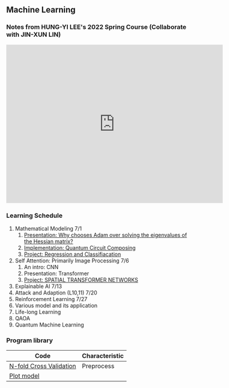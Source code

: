 ## Machine Learning
### Notes from HUNG-YI LEE's 2022 Spring Course (Collaborate with JIN-XUN LIN)
<iframe src="https://slides.com/spiderzoomx/deck-e7901d/embed" width="576" height="420" title="Machine Learning" scrolling="no" frameborder="0" webkitallowfullscreen mozallowfullscreen allowfullscreen></iframe>

### Learning Schedule
1. Mathematical Modeling 7/1
   1. [Presentation: Why chooses Adam over solving the eigenvalues of the Hessian matrix?](MathModel.md)
   2. [Implementation: Quantum Circuit Composing](../CS/Quantum/Q_Circuit_Composing.md)
   3. [Project: Regression and Classifiacation](R_andC_Implementation.md)
2. Self Attention: Primarily Image Processing 7/6
   1. An intro: CNN
   2. Presentation: Transformer
   3. [Project: SPATIAL TRANSFORMER NETWORKS](Spatial.md)
3. Explainable AI 7/13
4. Attack and Adaption (L10,11) 7/20
5. Reinforcement Learning 7/27
6. Various model and its application
7. Life-long Learning
8. QAOA
9. Quantum Machine Learning


### Program library

|Code| Characteristic|
|-|-|
|[N-fold Cross Validation](Nfold.md)|Preprocess|
|[Plot model](https://zhuanlan.zhihu.com/p/37626738)|
